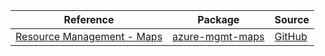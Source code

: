 | Reference | Package | Source |
|---|---|---|
|[Resource Management - Maps](mgmt-maps-readme.md)|[azure-mgmt-maps](https://pypi.org/project/azure-mgmt-maps)|[GitHub](https://github.com/Azure/azure-sdk-for-python/blob/main/sdk/maps/azure-mgmt-maps)|
